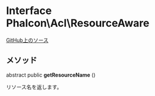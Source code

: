 # Interface **Phalcon\\Acl\\ResourceAware**

<a href="https://github.com/phalcon/cphalcon/blob/master/phalcon/acl/resourceaware.zep" class="btn btn-default btn-sm">GitHub上のソース</a>

## メソッド

abstract public **getResourceName** ()

リソース名を返します。
